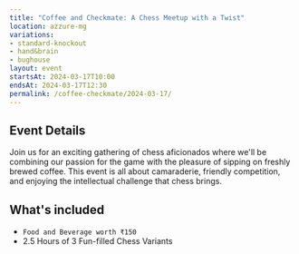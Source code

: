 ```yaml
---
title: "Coffee and Checkmate: A Chess Meetup with a Twist"
location: azzure-mg
variations:
- standard-knockout
- hand&brain
- bughouse
layout: event
startsAt: 2024-03-17T10:00
endsAt: 2024-03-17T12:30
permalink: /coffee-checkmate/2024-03-17/
---
```

## Event Details

Join us for an exciting gathering of chess aficionados where we'll be
combining our passion for the game with the pleasure of sipping on freshly
brewed coffee. This event is all about camaraderie, friendly competition, and
enjoying the intellectual challenge that chess brings.

## What's included
- `Food and Beverage worth ₹150`
- 2.5 Hours of 3 Fun-filled Chess Variants